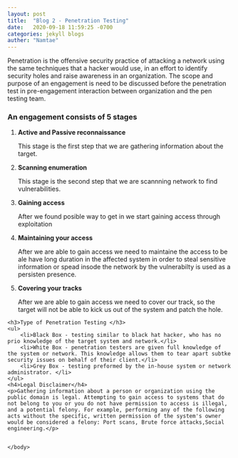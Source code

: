 ```yaml
---
layout: post
title:  "Blog 2 - Penetration Testing"
date:   2020-09-18 11:59:25 -0700
categories: jekyll blogs
auther: "Namtae"
---
```

<html>
    <body>
    <p>Penetration is the offensive security practice of attacking a network using the same techniques that a hacker would use, in an effort to identify security holes and raise awareness in an organization. The scope and purpose of an engagement is need to be discussed before the penetration test in pre-engagement interaction between organization and the pen testing team.</p>
    <h3>An engagement consists of 5 stages</h3>
    <ol>
        <li><b>Active and Passive reconnaissance</b></li>
            <p> This stage is the first step that we are gathering information about the target. </p>
        <li><b>Scanning enumeration</b></li>
            <p> This stage is the second step that we are scannning network to find vulnerabilities.</p>
        <li><b>Gaining access</b></li>
            <p> After we found posible way to get in we start gaining access through exploitation </p>
        <li><b>Maintaining your access</b></li>
            <p> After we are able to gain access we need to maintaine the access to be ale have long duration in the affected system in order to steal sensitive information or spead insode the network by the vulnerabilty is used as a persisten presence.</p>
        <li><b>Covering your tracks</b></li>
            <p>After we are able to gain access we need to cover our track, so the target will not be able to kick us out of the system and patch the hole.</p>
    </ol>
   
    <h3>Type of Penetration Testing </h3>
    <ul>
        <li>Black Box - testing similar to black hat hacker, who has no prio knowledge of the target system and network.</li>
        <li>White Box - penetration testers are given full knowledge of the system or network. This knowledge allows them to tear apart subtke security issues on behalf of their client.</li>
        <li>Grey Box - testing preformed by the in-house system or network administrator. </li>
    </ul>
    <h4>Legal Disclaimer</h4>
    <p>Gathering information about a person or organization using the public domain is legal. Attempting to gain access to systems that do not belong to you or you do not have permission to access is illegal, and a potential felony. For example, performing any of the following acts without the specific, written permission of the system's owner would be considered a felony: Port scans, Brute force attacks,Social engineering.</p>

    
    </body>
</html>